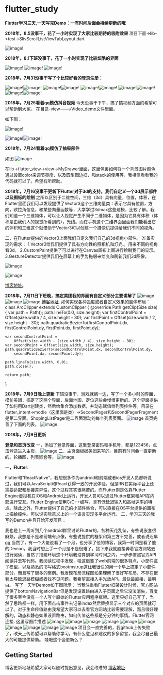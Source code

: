# flutter_study
**Flutter学习三天,一天写完Demo：一有时间后面会持续更新的哦**


**2018年，8.5没事干，花了一小时实现了大家比较期待的吸附效果**
项目下面->lib->test->SlivScrollListViewTabLayout.dart

![image](https://github.com/luhenchang/flutter_study/blob/master/images/finlassswww.gif?raw=true)!

**2018年，8.1下班没事干，花了一小时实现了比较炫酷的界面**

![image](https://github.com/luhenchang/flutter_study/blob/master/images/xuankuss.gif?raw=true)!
![image](https://github.com/luhenchang/flutter_study/blob/master/images/xuankuss1.gif?raw=true)!
![image](https://github.com/luhenchang/flutter_study/blob/master/images/xuankuss2.gif?raw=true)!

**2018年，7月31没事干写了个比较好看的登录注册：**

![image](https://github.com/luhenchang/flutter_study/blob/master/images/av1.png?raw=true)!![image](https://github.com/luhenchang/flutter_study/blob/master/images/av2.png?raw=true)!
![image](https://github.com/luhenchang/flutter_study/blob/master/images/av3.png?raw=true)!![image](https://github.com/luhenchang/flutter_study/blob/master/images/av4.png?raw=true)!
![image](https://github.com/luhenchang/flutter_study/blob/master/images/av5.png?raw=true)!![image](https://github.com/luhenchang/flutter_study/blob/master/images/av6.png?raw=true)!
![image](https://github.com/luhenchang/flutter_study/blob/master/images/av7.png?raw=true)!![image](https://github.com/luhenchang/flutter_study/blob/master/images/av8.png?raw=true)!
![image](https://github.com/luhenchang/flutter_study/blob/master/images/av9.png?raw=true)!![image](https://github.com/luhenchang/flutter_study/blob/master/images/av11.png?raw=true)!

**2018年，7月25看着qq模仿抖音视频**
今天没事干下午，搞了搞视频方面的希望可以帮助到大家。
在目录-view--->Video_demo文件里面。

如下图：

![image](https://github.com/luhenchang/flutter_study/blob/master/images/douying3.gif?raw=true)!

![image](https://github.com/luhenchang/flutter_study/blob/master/images/av7.png?raw=true)!![image](https://github.com/luhenchang/flutter_study/blob/master/images/av9.png?raw=true)!

**2018年，7月24看着qq模仿了抽屉部件**

如图
![image](https://github.com/luhenchang/flutter_study/blob/master/images/%5D_2NQ%7D11H2ULR22S52LN0@R.png?raw=true)

在lib->flutter_view->view->MyDrawer里面，这里包裹如何将一个背景图片颜色通过设置color来调节亮度，以及圆型图边框，和stack的使用等，我相信看看我的代码就可以了。希望有所帮助。

**2018年，7月16没事干更新下Flutter对于3d的支持，我们自定义一个3d展示部件以及图标的绘制**
之所以区别于二维空间，三维（3d）具有向量，位置，体积，在Flutter里面我们可以发现提供了Vector3这个三维向量类：表示它具有位置，方向，欧拉角信息，和某些向量函数等，大学学过3dmax这些建模，比较了解。我们知道一个三维物体，可以让人视觉产生不同于二维物体，是因为它具有体积（体积是由我们人的视觉所看到的），光线。而在手机这个二维界面里面我们能看出它的体积和三维这个就借助于Vector3可以创建一个摄像机提供给我们不同的视角。

二，在Flutter提供的Vector3上面我们自定义我们自己的3d视角小部件。 
准备实现的需求： 
1.Vector3给我们提供了具有方向性的照相机和灯光.，用来不同的视角看3d。 
2.CustomPaint提供了可以进行在Canvas画布上面进行绘制我们的显示。 
3.GestureDetector提供我们在屏幕上的手势拖缀来给变和刷新我们3d图像。

![image](https://github.com/luhenchang/flutter_study/blob/master/images/3D.png?raw=true)

![image](https://github.com/luhenchang/flutter_study/blob/master/images/flutter_chart.gif?raw=true)

[博客地址:](https://blog.csdn.net/m0_37667770/article/details/81042916).

**2018年，7月11日下班晚，搞定美团我的界面有自定义部分主要讲解了**
![image](https://github.com/luhenchang/flutter_study/blob/master/images/bbb.jpg?raw=true)
![image](https://github.com/luhenchang/flutter_study/blob/master/images/bba.jpg?raw=true)
![image](https://github.com/luhenchang/flutter_study/blob/master/images/bbc.jpg?raw=true)
[博客地址](https://blog.csdn.net/m0_37667770/article/details/80993571).
如何实现各种弧度或者自定义效果的窗体布局：
class ArcClipper extends CustomClipper<Path> {
  @override
  Path getClip(Size size) {
    var path = Path();
    path.lineTo(0.0, size.height);
    var firstControlPoint = Offset(size.width / 4, size.height - 30);
    var firstPoint = Offset(size.width / 2, size.height - 30);
    path.quadraticBezierTo(firstControlPoint.dx, firstControlPoint.dy,
        firstPoint.dx, firstPoint.dy);

    var secondControlPoint =
        Offset(size.width - (size.width / 4), size.height - 30);
    var secondPoint = Offset(size.width, size.height);
    path.quadraticBezierTo(secondControlPoint.dx, secondControlPoint.dy,
        secondPoint.dx, secondPoint.dy);

    path.lineTo(size.width, 0.0);
    path.close();

    return path;
  }

**2018年，7月9日晚上更新**
下班没事干，游戏就搁一边，写了一个多小时的界面，模仿美团，搞定了这两个界面，后面地图，定位这些会慢慢更新的。这个界面提供了如何用Dart创建类，然后给集合添加数据，并动态赋值给列表控件等。目录在flutter_intent->modle（这里面是类）->SecondPager和SecondPagerFragment是第二界面。ShopingListPager是二界面滑动的每个列表页面。
![image](https://github.com/luhenchang/flutter_study/blob/master/images/2323.png?raw=true)
首页完善了下面的列表。
![image](https://github.com/luhenchang/flutter_study/blob/master/images/2121.png?raw=true)






**2018年，7月9日更新**

**登录和首页改变**
一，添加了登录界面，这里登录密码和手机号，都是123456，点击登录进入主页。
![image](https://github.com/luhenchang/flutter_study/blob/master/images/genxin2.png?raw=true)
二，主页面根据美团来写的。目前有时间会一直更新的。轮播图，列表嵌套等。
![image](https://github.com/luhenchang/flutter_study/blob/master/images/genxin1.png?raw=true)


**一，Flutter:**

Flutter和“ReactNative”，我想很多作为android和前端或者ios开发人员都听说过，我们可以JavaScript和React获得一致的开发体验，但是RN在实际平台上还需要适配和桥接差异性，这个过程其实很痛苦的。而Flutter则是依靠Flutter Engine虚拟机在iOS和Android上运行，开发人员可以通过Flutter框架和API在内部进行交互。Flutter Engine使用C/C++编写，具有低延迟输入和高帧速率的特点。除此之外，Flutter提供了自己的小部件集合，可以直接在OS平台提供的画布上描绘控件。可以说实际意义上的一个语言实现多平台运行。
二，学习三天的我写的Demon并且开始开发项目：

我也是上一周听到几个android群里讨论Flutter的，各种天花乱坠，有些说嵌套很麻烦，我想是不是和前端有点像，有些说提供的框架和第三方不完善，或者说迟早gg,当然了，有一个大佬说看了一个月，也分享了他的博客，我第一时间是看了他的Demon，我当时想上手一个月是不是很难了。接下来我就直接奔着官方网站去进行阅读，当然了搭建环境这个环境我没算到学习时间之内，一步步按照官方API阅读并去写代码。我阅读过程中发现，哇这借鉴了web前端的很多特点，小部件盒子模型，以及熟悉的书写格式bootmstrup这让我很快的用一个早上搞定了小部件部分。而且写了很多的案例。我发现布局流程图如果理解了很好写布局，不存在嵌套太导致思路模糊或者找不见问题。我希望直接入手光放API。最快最直接，最明白。 
写了一天半Demon如下图所示： 
当我注重看Flutter框架设计时候，官方网站提供了bottomNavigationBar但是发现设置路由进入子页面之后它没法消失，百度了很多至今没有一个人写个原始的Flutter应用程序框架。这里只好自己写了，当然了思路都一样，用下面点击事件去记录index然后替换显示三个对应的页面就可以了。对于生命传值路由我希望大家可以去看官方网站比较需要理解，而且很好理解的，动态和静态如果设置路由，如何传值这些都是分分钟的事情。Flutter官网连接.
这里写图片描述
![image](https://github.com/luhenchang/flutter_study/blob/master/images/Flutter_1234556.gif?raw=true)
![image](https://github.com/luhenchang/flutter_study/blob/master/images/1.png?raw=true)
![image](https://github.com/luhenchang/flutter_study/blob/master/images/3.png?raw=true)
![image](https://github.com/luhenchang/flutter_study/blob/master/images/4.png?raw=true)
![image](https://github.com/luhenchang/flutter_study/blob/master/images/5.png?raw=true)
![image](https://github.com/luhenchang/flutter_study/blob/master/images/6.png?raw=true)
![image](https://github.com/luhenchang/flutter_study/blob/master/images/7.png?raw=true)
![image](https://github.com/luhenchang/flutter_study/blob/master/images/8.png?raw=true)
![image](https://github.com/luhenchang/flutter_study/blob/master/images/9.png?raw=true)
![image](https://github.com/luhenchang/flutter_study/blob/master/images/10.png?raw=true)
项目会一直完善的，我github上传失败了，改天上传希望可以帮助你学习。有什么意见和建议的多多留言，我会尽自己最大的可能提供帮助。
哇哦这个会更新么？
## Getting Started

博客更新地址希望大家可以随时提出意见，我会改进的
[博客地址](https://blog.csdn.net/m0_37667770/article/details/80903890).
